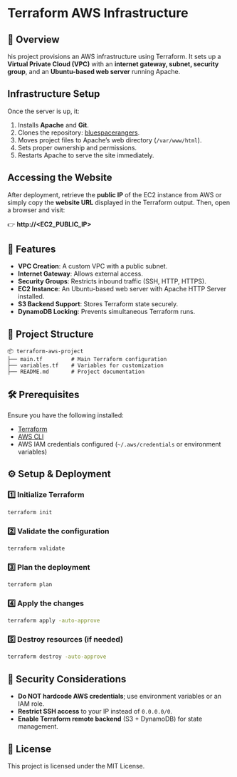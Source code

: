 # Terraform AWS Infrastructure

## 🚀 Overview

his project provisions an AWS infrastructure using Terraform. It sets up a **Virtual Private Cloud (VPC)** with an **internet gateway, subnet, security group**, and an **Ubuntu-based web server** running Apache.

## Infrastructure Setup

Once the server is up, it:

1. Installs **Apache** and **Git**.
2. Clones the repository: [bluespacerangers](https://github.com/ricardoronchetti/bluespacerangers).
3. Moves project files to Apache’s web directory (`/var/www/html`).
4. Sets proper ownership and permissions.
5. Restarts Apache to serve the site immediately.

## Accessing the Website

After deployment, retrieve the **public IP** of the EC2 instance from AWS or simply copy the **website URL** displayed in the Terraform output. Then, open a browser and visit:

👉 **http://<EC2_PUBLIC_IP>**

## 📌 Features

- **VPC Creation**: A custom VPC with a public subnet.
- **Internet Gateway**: Allows external access.
- **Security Groups**: Restricts inbound traffic (SSH, HTTP, HTTPS).
- **EC2 Instance**: An Ubuntu-based web server with Apache HTTP Server installed.
- **S3 Backend Support**: Stores Terraform state securely.
- **DynamoDB Locking**: Prevents simultaneous Terraform runs.

## 📁 Project Structure

```
📦 terraform-aws-project
├── main.tf         # Main Terraform configuration
├── variables.tf    # Variables for customization
├── README.md       # Project documentation
```

## 🛠 Prerequisites

Ensure you have the following installed:

- [Terraform](https://developer.hashicorp.com/terraform/downloads)
- [AWS CLI](https://aws.amazon.com/cli/)
- AWS IAM credentials configured (`~/.aws/credentials` or environment variables)

## ⚙️ Setup & Deployment

### 1️⃣ **Initialize Terraform**

```sh
terraform init
```

### 2️⃣ **Validate the configuration**

```sh
terraform validate
```

### 3️⃣ **Plan the deployment**

```sh
terraform plan
```

### 4️⃣ **Apply the changes**

```sh
terraform apply -auto-approve
```

### 5️⃣ **Destroy resources (if needed)**

```sh
terraform destroy -auto-approve
```

## 🔐 Security Considerations

- **Do NOT hardcode AWS credentials**; use environment variables or an IAM role.
- **Restrict SSH access** to your IP instead of `0.0.0.0/0`.
- **Enable Terraform remote backend** (S3 + DynamoDB) for state management.

## 📜 License

This project is licensed under the MIT License.
